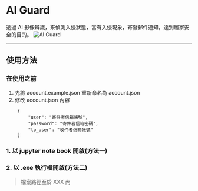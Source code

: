 # AI Guard
透過 AI 影像辨識，來偵測入侵狀態，當有入侵現象，寄發郵件通知，達到居家安全的目的。
![AI Guard](https://i.imgur.com/x4Red6D.png)

***

## 使用方法
### 在使用之前
1. 先將 account.example.json 重新命名為 account.json
2. 修改 account.json 內容
   ```
    {
        "user": "寄件者信箱帳號",
        "password": "寄件者信箱密碼",
        "to_user": "收件者信箱帳號"
    }
   ```
### 1. 以 jupyter note book 開啟(方法一)
### 2. 以 .exe 執行檔開啟(方法二)
> 檔案路徑至於 XXX 內




